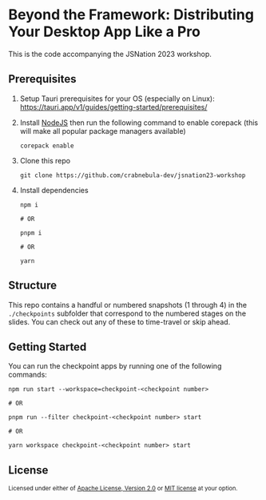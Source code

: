 # Beyond the Framework: Distributing Your Desktop App Like a Pro

This is the code accompanying the JSNation 2023 workshop. 

## Prerequisites

1. Setup Tauri prerequisites for your OS (especially on Linux): 
   https://tauri.app/v1/guides/getting-started/prerequisites/

2. Install [NodeJS](https://nodejs.org/en) then run the following command to enable corepack (this will make all popular package managers available)

    ```
    corepack enable
    ```

3. Clone this repo

    ```
    git clone https://github.com/crabnebula-dev/jsnation23-workshop
    ```

4. Install dependencies

    ```
    npm i
    
    # OR
    
    pnpm i
    
    # OR
    
    yarn
    ```

## Structure

This repo contains a handful or numbered snapshots (1 through 4) in the `./checkpoints` subfolder that correspond to the numbered stages on the slides. You can check out any of these to time-travel or skip ahead. 

## Getting Started

You can run the checkpoint apps by running one of the following commands:

```
npm run start --workspace=checkpoint-<checkpoint number>

# OR

pnpm run --filter checkpoint-<checkpoint number> start

# OR

yarn workspace checkpoint-<checkpoint number> start
```

## License

<sup>
Licensed under either of <a href="LICENSE-APACHE">Apache License, Version
2.0</a> or <a href="LICENSE-MIT">MIT license</a> at your option.
</sup>